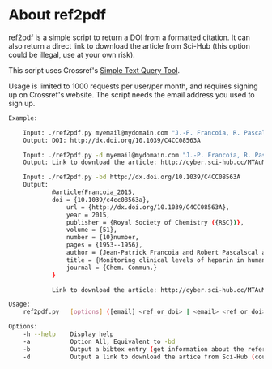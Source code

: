 # About ref2pdf

ref2pdf is a simple script to return a DOI from a formatted citation.
It can also return a direct link to download the article from Sci-Hub
(this option could be illegal, use at your own risk).

This script uses Crossref's [Simple Text Query
Tool](http://www.crossref.org/SimpleTextQuery/).

Usage is limited to 1000 requests per user/per month, and requires signing up
on Crossref's website. The script needs the email address you used to sign up.

```bash
Example:

    Input: ./ref2pdf.py myemail@mydomain.com "J.-P. Francoia, R. Pascal and L. Vial, Chem. Commun., 2015, 51, 1953"
    Output: DOI: http://dx.doi.org/10.1039/C4CC08563A

    Input: ./ref2pdf.py -d myemail@mydomain.com "J.-P. Francoia, R. Pascal and L. Vial, Chem. Commun., 2015, 51, 1953"
    Output: Link to download the article: http://cyber.sci-hub.cc/MTAuMTAzOS9jNGNjMDg1NjNh/francoia2014.pdf

    Input: ./ref2pdf.py -bd http://dx.doi.org/10.1039/C4CC08563A
    Output:
            @article{Francoia_2015,
            doi = {10.1039/c4cc08563a},
                url = {http://dx.doi.org/10.1039/C4CC08563A},
                year = 2015,
                publisher = {Royal Society of Chemistry ({RSC})},
                volume = {51},
                number = {10}number,
                pages = {1953--1956},
                author = {Jean-Patrick Francoia and Robert Pascalscal and Laurent Vial},
                title = {Monitoring clinical levels of heparin in human blood samples with an indicator-displacement assay},
                journal = {Chem. Commun.}
            }

            Link to download the article: http://cyber.sci-hub.cc/MTAuMTAzOS9jNGNjMDg1NjNh/francoia2014.pdf

Usage:
    ref2pdf.py   [options] ([email] <ref_or_doi> | <email> <ref_or_doi>)

Options:
    -h --help    Display help
    -a           Option All, Equivalent to -bd
    -b           Output a bibtex entry (get information about the reference)
    -d           Output a link to download the artice from Sci-Hub (could be illegal, use at your own risk)
```
